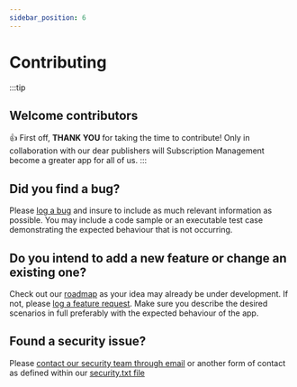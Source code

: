 ```yaml
---
sidebar_position: 6
---
```

# Contributing
:::tip
## Welcome contributors
👍 First off, **THANK YOU** for taking the time to contribute! Only in collaboration with our dear publishers will Subscription Management become a greater app for all of us.
:::
## Did you find a bug?
Please [log a bug](https://github.com/thetanz/smp-docs/issues/new?assignees=vody&labels=bug&template=bug_report.md&title=) and insure to include as much relevant information as possible. You may include a code sample or an executable test case demonstrating the expected behaviour that is not occurring.

## Do you intend to add a new feature or change an existing one?
Check out our [roadmap](https://github.com/thetanz/smp-docs/projects/1?fullscreen=true) as your idea may already be under development. If not, please [log a feature request](https://github.com/thetanz/smp-docs/issues/new?assignees=vody&labels=enhancement&template=feature_request.md&title=). Make sure you describe the desired scenarios in full preferably with the expected behaviour of the app.

## Found a security issue?
Please [contact our security team through email](https://github.com/thetanz/smp-docs/security/policy) or another form of contact as defined within our [security.txt file](https://www.theta.co.nz/.well-known/security.txt)